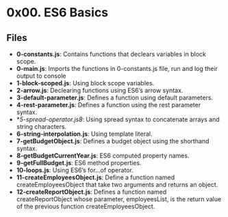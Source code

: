 # 0x00. ES6 Basics
## Files
- **0-constants.js**: Contains functions that declears variables in block scope.
- **0-main.js**: Imports the functions in 0-constants.js file, run and log their output to console
- **1-block-scoped.js**: Using block scope variables.
- **2-arrow.js**: Declearing functions using ES6’s arrow syntax.
- **3-default-parameter.js**: Defines a function using default parameters.
- **4-rest-parameter.js**: Defines a function using the rest parameter syntax.
- **5-spread-operator.js8*: Using spread syntax to concatenate arrays and string characters.
- **6-string-interpolation.js**: Using template literal.
- **7-getBudgetObject.js**: Defines a budget object using the shorthand syntax.
- **8-getBudgetCurrentYear.js**:  ES6 computed property names.
- **9-getFullBudget.js**: ES6 method properties.
- **10-loops.js**: Using ES6’s for...of operator.
- **11-createEmployeesObject.js**: Define a function named createEmployeesObject that take two arguments and returns an object.
- **12-createReportObject.js**: Defines a function named createReportObject whose parameter, employeesList, is the return value of the previous function createEmployeesObject.
